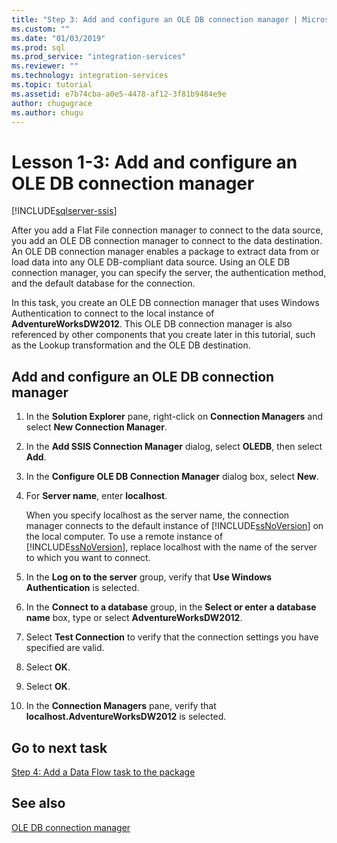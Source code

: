 ```yaml
---
title: "Step 3: Add and configure an OLE DB connection manager | Microsoft Docs"
ms.custom: ""
ms.date: "01/03/2019"
ms.prod: sql
ms.prod_service: "integration-services"
ms.reviewer: ""
ms.technology: integration-services
ms.topic: tutorial
ms.assetid: e7b74cba-a0e5-4478-af12-3f81b9484e9e
author: chugugrace
ms.author: chugu
---
```

# Lesson 1-3: Add and configure an OLE DB connection manager

[!INCLUDE[sqlserver-ssis](../includes/applies-to-version/sqlserver-ssis.md)]



After you add a Flat File connection manager to connect to the data source, you add an OLE DB connection manager to connect to the data destination. An OLE DB connection manager enables a package to extract data from or load data into any OLE DB-compliant data source. Using an OLE DB connection manager, you can specify the server, the authentication method, and the default database for the connection.  
  
In this task, you create an OLE DB connection manager that uses Windows Authentication to connect to the local instance of **AdventureWorksDW2012**. This OLE DB connection manager is also referenced by other components that you create later in this tutorial, such as the Lookup transformation and the OLE DB destination.  
  
## Add and configure an OLE DB connection manager

1. In the **Solution Explorer** pane, right-click on **Connection Managers** and select **New Connection Manager**.

1. In the **Add SSIS Connection Manager** dialog, select **OLEDB**, then select **Add**.
    
2. In the **Configure OLE DB Connection Manager** dialog box, select **New**.  
  
3. For **Server name**, enter **localhost**.  
  
    When you specify localhost as the server name, the connection manager connects to the default instance of [!INCLUDE[ssNoVersion](../includes/ssnoversion-md.md)] on the local computer. To use a remote instance of [!INCLUDE[ssNoVersion](../includes/ssnoversion-md.md)], replace localhost with the name of the server to which you want to connect.  
  
4. In the **Log on to the server** group, verify that **Use Windows Authentication** is selected.  
  
5. In the **Connect to a database** group, in the **Select or enter a database name** box, type or select **AdventureWorksDW2012**.  
  
6. Select **Test Connection** to verify that the connection settings you have specified are valid.  
  
7. Select **OK**.  
  
8. Select **OK**.  
  
9. In the **Connection Managers** pane, verify that **localhost.AdventureWorksDW2012** is selected.  
  

## Go to next task
[Step 4: Add a Data Flow task to the package](../integration-services/lesson-1-4-adding-a-data-flow-task-to-the-package.md)  
  
## See also  
[OLE DB connection manager](../integration-services/connection-manager/ole-db-connection-manager.md)  
  
